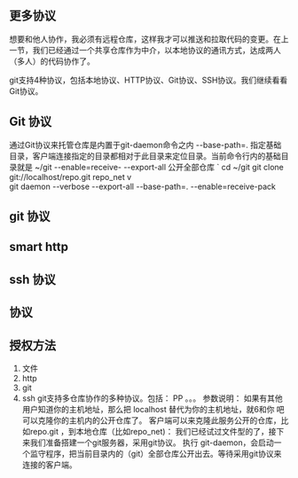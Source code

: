 ## 更多协议

想要和他人协作，我必须有远程仓库，这样我才可以推送和拉取代码的变更。在上一节，我们已经通过一个共享仓库作为中介，以本地协议的通讯方式，达成两人（多人）的代码协作了。

git支持4种协议，包括本地协议、HTTP协议、Git协议、SSH协议。我们继续看看Git协议。

## Git 协议
通过Git协议来托管仓库是内置于git-daemon命令之内
    --base-path=. 指定基础目录，客户端连接指定的目录都相对于此目录来定位目录。当前命令行内的基础目录就是 ~/git 
    --enable=receive-
    --export-all 公开全部仓库
    `
    cd ~/git
    git clone git://localhost/repo.git repo_net                             v  
    git daemon --verbose --export-all --base-path=. --enable=receive-pack
## git 协议
## smart http
## ssh 协议
## 协议
## 授权方法
1. 文件
2. http
3. git
4. ssh
git支持多仓库协作的多种协议。包括：
PP
。。。
参数说明：
如果有其他用户知道你的主机地址，那么把 localhost 替代为你的主机地址，就6和你 吧可以克隆你的主机内的公开仓库了。
客户端可以来克隆此服务公开的仓库，比如repo.git ，到本地仓库（比如repo_net)：
我们已经试过文件型的了，接下来我们准备搭建一个git服务器，采用git协议。
执行 git-daemon，会启动一个监守程序，把当前目录内的（git）全部仓库公开出去。等待采用git协议来连接的客户端。